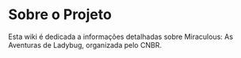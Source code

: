# Sobre o Projeto

Esta wiki é dedicada a informações detalhadas sobre Miraculous: As Aventuras de Ladybug, organizada pelo CNBR.